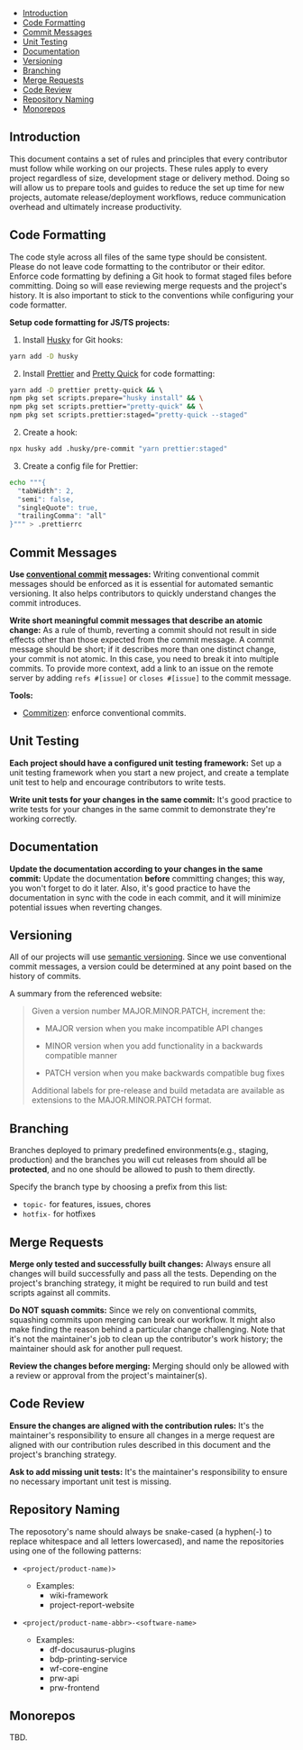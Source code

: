 - [Introduction](#introduction)
- [Code Formatting](#code-formatting)
- [Commit Messages](#commit-messages)
- [Unit Testing](#unit-testing)
- [Documentation](#documentation)
- [Versioning](#versioning)
- [Branching](#branching)
- [Merge Requests](#merge-requests)
- [Code Review](#code-review)
- [Repository Naming](#repository-naming)
- [Monorepos](#monorepos)

## Introduction

This document contains a set of rules and principles that every contributor must follow while working on our projects. These rules apply to every project regardless of size, development stage or delivery method. Doing so will allow us to prepare tools and guides to reduce the set up time for new projects, automate release/deployment workflows, reduce communication overhead and ultimately increase productivity.

## Code Formatting
The code style across all files of the same type should be consistent. Please do not leave code formatting to the contributor or their editor. Enforce code formatting by defining a Git hook to format staged files before committing. Doing so will ease reviewing merge requests and the project's history. It is also important to stick to the conventions while configuring your code formatter.

**Setup code formatting for JS/TS projects:**
1. Install [Husky](https://typicode.github.io/husky/) for Git hooks:
  ```bash
  yarn add -D husky
  ```
2. Install [Prettier](https://www.npmjs.com/package/prettier) and [Pretty Quick](https://www.npmjs.com/package/pretty-quick) for code formatting:
  ```bash
  yarn add -D prettier pretty-quick && \ 
  npm pkg set scripts.prepare="husky install" && \
  npm pkg set scripts.prettier="pretty-quick" && \
  npm pkg set scripts.prettier:staged="pretty-quick --staged"
  ```
2. Create a hook:
  ```bash
  npx husky add .husky/pre-commit "yarn prettier:staged"
  ```
3. Create a config file for Prettier:
```bash
echo """{
  "tabWidth": 2,
  "semi": false,
  "singleQuote": true,
  "trailingComma": "all"
}""" > .prettierrc
```
## Commit Messages
**Use [conventional commit](https://www.conventionalcommits.org/en/v1.0.0/) messages:**
Writing conventional commit messages should be enforced as it is essential for automated semantic versioning. It also helps contributors to quickly understand changes the commit introduces.

**Write short meaningful commit messages that describe an atomic change:**
As a rule of thumb, reverting a commit should not result in side effects other than those expected from the commit message. 
A commit message should be short; if it describes more than one distinct change, your commit is not atomic. In this case, you need to break it into multiple commits. To provide more context, add a link to an issue on the remote server by adding `refs #[issue]` or `closes #[issue]` to the commit message.

**Tools:**
- [Commitizen](https://github.com/commitizen/cz-cli): enforce conventional commits.

## Unit Testing
**Each project should have a configured unit testing framework:**
Set up a unit testing framework when you start a new project, and create a template unit test to help and encourage contributors to write tests.

**Write unit tests for your changes in the same commit:**
It's good practice to write tests for your changes in the same commit to demonstrate they're working correctly.

## Documentation
**Update the documentation according to your changes in the same commit:**
Update the documentation **before** committing changes; this way, you won't forget to do it later. Also, it's good practice to have the documentation in sync with the code in each commit, and it will minimize potential issues when reverting changes. 

## Versioning
All of our projects will use [semantic versioning](https://semver.org/). Since we use conventional commit messages, a version could be determined at any point based on the history of commits. 

A summary from the referenced website:
> Given a version number MAJOR.MINOR.PATCH, increment the:
>
> - MAJOR version when you make incompatible API changes
> 
> - MINOR version when you add functionality in a backwards compatible manner
> 
> - PATCH version when you make backwards compatible bug fixes
>
> Additional labels for pre-release and build metadata are available as extensions to the MAJOR.MINOR.PATCH format.

## Branching
Branches deployed to primary predefined environments(e.g., staging, production) and the branches you will cut releases from should all be **protected**, and no one should be allowed to push to them directly.

Specify the branch type by choosing a prefix from this list:
- `topic-` for features, issues, chores
- `hotfix-` for hotfixes

## Merge Requests
**Merge only tested and successfully built changes:**
Always ensure all changes will build successfully and pass all the tests. Depending on the project's branching strategy, it might be required to run build and test scripts against all commits.

**Do NOT squash commits:**
Since we rely on conventional commits, squashing commits upon merging can break our workflow. It might also make finding the reason behind a particular change challenging. Note that it's not the maintainer's job to clean up the contributor's work history; the maintainer should ask for another pull request.

**Review the changes before merging:**
Merging should only be allowed with a review or approval from the project's maintainer(s).

## Code Review
**Ensure the changes are aligned with the contribution rules:**
It's the maintainer's responsibility to ensure all changes in a merge request are aligned with our contribution rules described in this document and the project's branching strategy.

**Ask to add missing unit tests:** 
It's the maintainer's responsibility to ensure no necessary important unit test is missing. 

## Repository Naming
The reposotory's name should always be snake-cased (a hyphen(-) to replace whitespace and all letters lowercased), and name the repositories using one of the following patterns:
- `<project/product-name)>`
  - Examples:
    - wiki-framework
    - project-report-website
    
- `<project/product-name-abbr>-<software-name>`
  - Examples:
    - df-docusaurus-plugins
    - bdp-printing-service
    - wf-core-engine
    - prw-api
    - prw-frontend

## Monorepos
TBD.
